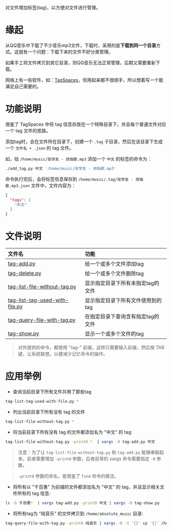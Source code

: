 
对文件增加标签(tag)，以方便对文件进行管理。

# 缘起

从QQ音乐中下载了不少音乐mp3文件，下载时，采用的是**下载到同一个目录**方式。这就有一个问题：下载下来的文件不好分类管理。

如果手工将文件拷贝到其它目录，则QQ音乐无法正常管理，后期又需要重新下载。

网络上有一些软件，如：[TagSpaces](https://www.tagspaces.org/)，但用起来都不很顺手，所以想着写一个能满足自己需要的。


# 功能说明

借鉴了 TagSpaces 中将 tag 信息存放在一个特殊目录下，并且每个普通文件对应一个 tag 文件的思路。

添加tag时，会在文件所在目录下，创建一个 `.tag` 子目录，然后在该目录下生成一个 `文件名 + .json` 的 tag 文件。

如，给 `/home/music/张学友 - 烦恼歌.mp3` 添加一个 `中文` 的标签的命令为：

```sh
./add_tag.py 中文 '/home/music/张学友 - 烦恼歌.mp3'
```

命令执行完后，会将标签信息保存到 `/home/music/.tag/张学友 - 烦恼歌.mp3.json` 文件中，文件内容为：

```json
{
  "tags": [
    "中文"
  ]
}
```

# 文件说明

| 文件名 | 功能 |
|:--|:--|
| [tag-add.py](tag-add.py) | 给一个或多个文件添加tag |
| [tag-delete.py](tag-delete.py) | 给一个或多个文件删除tag |
| [tag-list-file-without-tag.py](tag-list-file-without-tag.py) | 显示指定目录下所有未指定tag的文件 |
| [tag-list-tag-used-with-file.py](tag-list-tag-used-with-file.py) | 显示指定目录下所有文件使用到的tag |
| [tag-query-file-with-tag.py](tag-query-file-with-tag.py) | 在指定目录下查询含有指定tag的文件 |
| [tag-show.py](tag-show.py) | 显示一个或多个文件的tag |

> 对外提供的命令，都使用 "tag-" 前缀，这样只需要输入前缀，然后按 TAB 键，让系统联想。以便减少记忆命令的操作。


# 应用举例

* 查询当前目录下所有文件共用了那些tag

```sh
tag-list-tag-used-with-file.py *
```

* 列出当前目录下所有没有 tag 的文件

```sh
tag-list-file-without-tag.py *
```

* 将当前目录下所有没有 tag 的文件都添加名为 "中文" 的 tag:

```sh
tag-list-file-without-tag.py -print0 *  | xargs -0 tag-add.py 中文
```

> 注意：为了让 `tag-list-file-without-tag.py` 和 `tag-add.py` 能够串联起来，前者需要增加 `-print0` 参数，后者前导的 xargs 命令需要指定 `-0` 参数。

> `-print0` 参数的命名，是借鉴了 `find` 命令的做法。

* 将所有以 "千百惠" 为前缀的文件都添加名为 "中文" 的 tag，并且显示相关文件所有的 tag 信息:

```sh
ls -b 千百惠*  | xargs tag-add.py -print0 中文 | xargs -0 tag-show.py
```

* 将所有tag为 “纯音乐” 的文件拷贝到 `/home/absolute_music` 目录:

```sh
tag-query-file-with-tag.py -print0 纯音乐 | xargs -0 -I '{}' cp '{}' /home/absolute_music/
```

